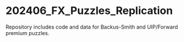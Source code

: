 # 202406_FX_Puzzles_Replication
Repository includes code and data for Backus-Smith and UIP/Forward premium puzzles.
